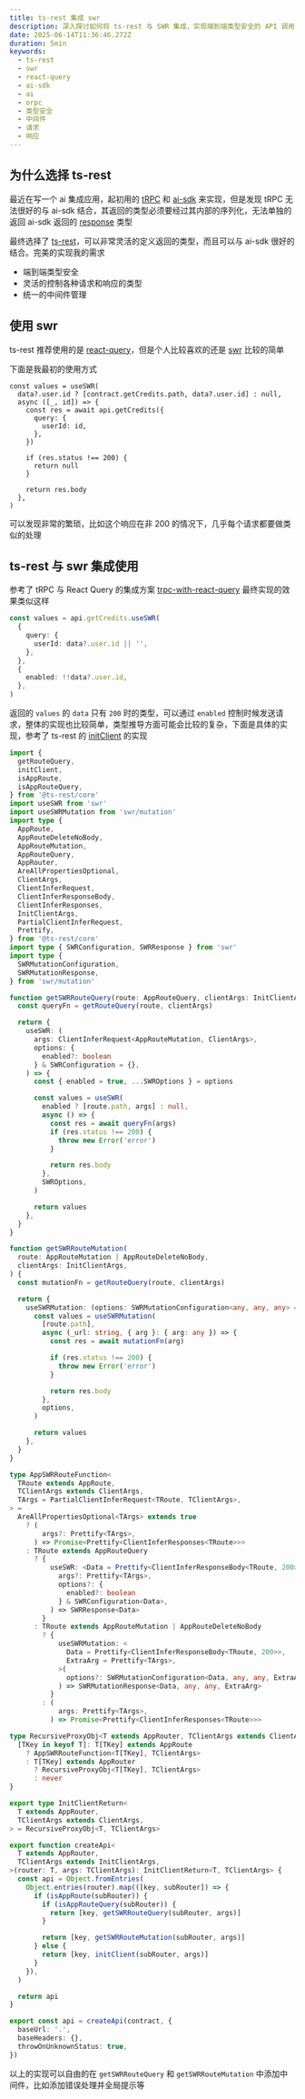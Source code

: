```yaml
---
title: ts-rest 集成 swr
description: 深入探讨如何将 ts-rest 与 SWR 集成，实现端到端类型安全的 API 调用，包括自定义 hooks 开发、错误处理和中间件配置
date: 2025-06-14T11:36:46.272Z
duration: 5min
keywords:
  - ts-rest
  - swr
  - react-query
  - ai-sdk
  - ai
  - orpc
  - 类型安全
  - 中间件
  - 请求
  - 响应
---
```


## 为什么选择 ts-rest

最近在写一个 ai 集成应用，起初用的 [tRPC](https://github.com/trpc/trpc) 和 [ai-sdk](https://github.com/vercel/ai) 来实现，但是发现 tRPC 无法很好的与 ai-sdk 结合，其返回的类型必须要经过其内部的序列化，无法单独的返回 ai-sdk 返回的 [response](https://ai-sdk.dev/docs/reference/ai-sdk-core/generate-text#steps.step-result.response) 类型

最终选择了 [ts-rest](https://github.com/ts-rest/ts-rest)，可以非常灵活的定义返回的类型，而且可以与 ai-sdk 很好的结合。完美的实现我的需求

- 端到端类型安全
- 灵活的控制各种请求和响应的类型
- 统一的中间件管理

## 使用 swr

ts-rest 推荐使用的是 [react-query](https://ts-rest.com/client/react-query-v4)，但是个人比较喜欢的还是 [swr](https://github.com/vercel/swr) 比较的简单

下面是我最初的使用方式

```tsx
const values = useSWR(
  data?.user.id ? [contract.getCredits.path, data?.user.id] : null,
  async ([_, id]) => {
    const res = await api.getCredits({
      query: {
        userId: id,
      },
    })

    if (res.status !== 200) {
      return null
    }

    return res.body
  },
)
```

可以发现非常的繁琐，比如这个响应在非 200 的情况下，几乎每个请求都要做类似的处理

## ts-rest 与 swr 集成使用

参考了 tRPC 与 React Query 的集成方案 [trpc-with-react-query](https://trpc.io/docs/client/react/setup) 最终实现的效果类似这样

```ts
const values = api.getCredits.useSWR(
  {
    query: {
      userId: data?.user.id || '',
    },
  },
  {
    enabled: !!data?.user.id,
  },
)
```

返回的 `values` 的 `data` 只有 `200` 时的类型，可以通过 `enabled` 控制时候发送请求，整体的实现也比较简单，类型推导方面可能会比较的复杂，下面是具体的实现，参考了 ts-rest 的 [initClient](https://github.com/ts-rest/ts-rest/blob/main/libs/ts-rest/core/src/lib/client.ts#L465) 的实现

```ts title="create-api.ts"
import {
  getRouteQuery,
  initClient,
  isAppRoute,
  isAppRouteQuery,
} from '@ts-rest/core'
import useSWR from 'swr'
import useSWRMutation from 'swr/mutation'
import type {
  AppRoute,
  AppRouteDeleteNoBody,
  AppRouteMutation,
  AppRouteQuery,
  AppRouter,
  AreAllPropertiesOptional,
  ClientArgs,
  ClientInferRequest,
  ClientInferResponseBody,
  ClientInferResponses,
  InitClientArgs,
  PartialClientInferRequest,
  Prettify,
} from '@ts-rest/core'
import type { SWRConfiguration, SWRResponse } from 'swr'
import type {
  SWRMutationConfiguration,
  SWRMutationResponse,
} from 'swr/mutation'

function getSWRRouteQuery(route: AppRouteQuery, clientArgs: InitClientArgs) {
  const queryFn = getRouteQuery(route, clientArgs)

  return {
    useSWR: (
      args: ClientInferRequest<AppRouteMutation, ClientArgs>,
      options: {
        enabled?: boolean
      } & SWRConfiguration = {},
    ) => {
      const { enabled = true, ...SWROptions } = options

      const values = useSWR(
        enabled ? [route.path, args] : null,
        async () => {
          const res = await queryFn(args)
          if (res.status !== 200) {
            throw new Error('error')
          }

          return res.body
        },
        SWROptions,
      )

      return values
    },
  }
}

function getSWRRouteMutation(
  route: AppRouteMutation | AppRouteDeleteNoBody,
  clientArgs: InitClientArgs,
) {
  const mutationFn = getRouteQuery(route, clientArgs)

  return {
    useSWRMutation: (options: SWRMutationConfiguration<any, any, any> = {}) => {
      const values = useSWRMutation(
        [route.path],
        async (_url: string, { arg }: { arg: any }) => {
          const res = await mutationFn(arg)

          if (res.status !== 200) {
            throw new Error('error')
          }

          return res.body
        },
        options,
      )

      return values
    },
  }
}

type AppSWRRouteFunction<
  TRoute extends AppRoute,
  TClientArgs extends ClientArgs,
  TArgs = PartialClientInferRequest<TRoute, TClientArgs>,
> =
  AreAllPropertiesOptional<TArgs> extends true
    ? (
        args?: Prettify<TArgs>,
      ) => Promise<Prettify<ClientInferResponses<TRoute>>>
    : TRoute extends AppRouteQuery
      ? {
          useSWR: <Data = Prettify<ClientInferResponseBody<TRoute, 200>>>(
            args?: Prettify<TArgs>,
            options?: {
              enabled?: boolean
            } & SWRConfiguration<Data>,
          ) => SWRResponse<Data>
        }
      : TRoute extends AppRouteMutation | AppRouteDeleteNoBody
        ? {
            useSWRMutation: <
              Data = Prettify<ClientInferResponseBody<TRoute, 200>>,
              ExtraArg = Prettify<TArgs>,
            >(
              options?: SWRMutationConfiguration<Data, any, any, ExtraArg>,
            ) => SWRMutationResponse<Data, any, any, ExtraArg>
          }
        : (
            args: Prettify<TArgs>,
          ) => Promise<Prettify<ClientInferResponses<TRoute>>>

type RecursiveProxyObj<T extends AppRouter, TClientArgs extends ClientArgs> = {
  [TKey in keyof T]: T[TKey] extends AppRoute
    ? AppSWRRouteFunction<T[TKey], TClientArgs>
    : T[TKey] extends AppRouter
      ? RecursiveProxyObj<T[TKey], TClientArgs>
      : never
}

export type InitClientReturn<
  T extends AppRouter,
  TClientArgs extends ClientArgs,
> = RecursiveProxyObj<T, TClientArgs>

export function createApi<
  T extends AppRouter,
  TClientArgs extends InitClientArgs,
>(router: T, args: TClientArgs): InitClientReturn<T, TClientArgs> {
  const api = Object.fromEntries(
    Object.entries(router).map(([key, subRouter]) => {
      if (isAppRoute(subRouter)) {
        if (isAppRouteQuery(subRouter)) {
          return [key, getSWRRouteQuery(subRouter, args)]
        }

        return [key, getSWRRouteMutation(subRouter, args)]
      } else {
        return [key, initClient(subRouter, args)]
      }
    }),
  )

  return api
}

export const api = createApi(contract, {
  baseUrl: '.',
  baseHeaders: {},
  throwOnUnknownStatus: true,
})

```

以上的实现可以自由的在 `getSWRRouteQuery` 和 `getSWRRouteMutation` 中添加中间件，比如添加错误处理并全局提示等

